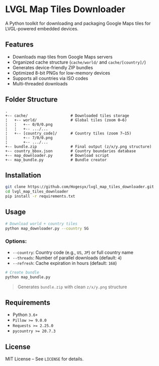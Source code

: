 # LVGL Map Tiles Downloader

A Python toolkit for downloading and packaging Google Maps tiles for LVGL-powered embedded devices.

## Features

- Downloads map tiles from Google Maps servers  
- Organized cache structure (`cache/world/` and `cache/[country]/`)  
- Generates device-friendly ZIP bundles  
- Optimized 8-bit PNGs for low-memory devices  
- Supports all countries via ISO codes  
- Multi-threaded downloads  

## Folder Structure

```
.
+-- cache/                   # Downloaded tiles storage
¦   +-- world/               # Global tiles (zoom 0–6)
¦   ¦   +-- 0/0/0.png
¦   ¦   +-- .../... 
¦   +-- [country_code]/      # Country tiles (zoom 7–15)
¦       +-- 7/0/0.png
¦       +-- .../... 
+-- bundle.zip               # Final output (z/x/y.png structure)
+-- country_bbox.json        # Country boundaries database
+-- map_downloader.py        # Download script
+-- map_bundle.py            # Bundle creator
```

## Installation

```bash
git clone https://github.com/Hogesyx/lvgl_map_tiles_downloader.git
cd lvgl_map_tiles_downloader
pip install -r requirements.txt
```

## Usage

```bash
# Download world + country tiles
python map_downloader.py --country SG
```

### Options:

- `--country`: Country code (e.g., `US`, `JP`) or full country name  
- `--threads`: Number of parallel downloads (default: `4`)  
- `--refresh`: Cache expiration in hours (default: `168`)  

```bash
# Create bundle
python map_bundle.py
```

> Generates `bundle.zip` with clean `z/x/y.png` structure

## Requirements

- Python `3.6+`  
- `Pillow >= 9.0.0`  
- `Requests >= 2.25.0`  
- `pycountry >= 20.7.3`  

## License

MIT License – See `LICENSE` for details.
